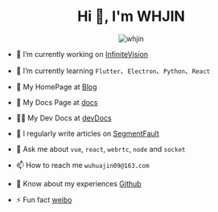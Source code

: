 <h1 align="center">Hi 👋, I'm WHJIN</h1>

<p align="center"><img src="https://komarev.com/ghpvc/?username=whjin&label=Profile%20views&color=0e75b6&style=flat" alt="whjin"/></p>

- 🔭 I’m currently working on [InfiniteVision](https://github.com/wuhuajin)

- 🌱 I’m currently learning `Flutter`、`Electron`、`Python`、`React`

- 👯 My HomePage at [Blog](https://whjin.github.io/)

- 🤝 My Docs Page at [docs](https://github.com/whjin/docs)

- 👨‍💻 My Dev Docs at [devDocs](https://github.com/whjin/devDocs)

- 📝 I regularly write articles on [SegmentFault](https://segmentfault.com/blog/whjin)

- 💬 Ask me about `vue`, `react`, `webrtc`, `node` and `socket`

- 📫 How to reach me `wuhuajin09@163.com`

- 📄 Know about my experiences [Github](https://github.com/whjin)

- ⚡ Fun fact [weibo](https://weibo.com/u/1710899102)
